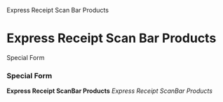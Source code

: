 
Express Receipt Scan Bar Products
# Express Receipt Scan Bar Products



Special Form
### Special Form

**Express Receipt ScanBar Products**
 *Express Receipt ScanBar Products*
